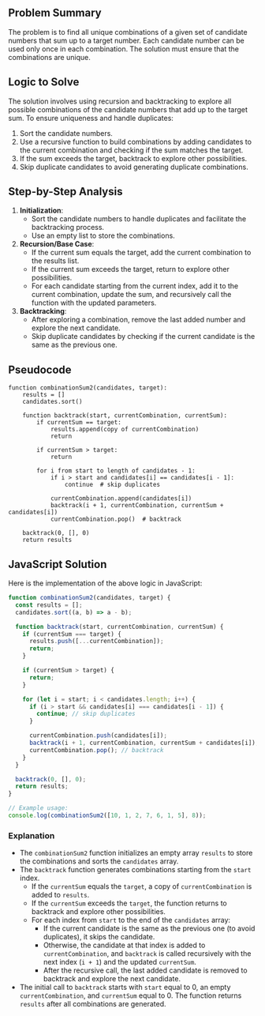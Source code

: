 ## Problem Summary

The problem is to find all unique combinations of a given set of candidate numbers that sum up to a target number. Each candidate number can be used only once in each combination. The solution must ensure that the combinations are unique.

## Logic to Solve

The solution involves using recursion and backtracking to explore all possible combinations of the candidate numbers that add up to the target sum. To ensure uniqueness and handle duplicates:

1. Sort the candidate numbers.
2. Use a recursive function to build combinations by adding candidates to the current combination and checking if the sum matches the target.
3. If the sum exceeds the target, backtrack to explore other possibilities.
4. Skip duplicate candidates to avoid generating duplicate combinations.

## Step-by-Step Analysis

1. **Initialization**:
   - Sort the candidate numbers to handle duplicates and facilitate the backtracking process.
   - Use an empty list to store the combinations.
2. **Recursion/Base Case**:
   - If the current sum equals the target, add the current combination to the results list.
   - If the current sum exceeds the target, return to explore other possibilities.
   - For each candidate starting from the current index, add it to the current combination, update the sum, and recursively call the function with the updated parameters.
3. **Backtracking**:
   - After exploring a combination, remove the last added number and explore the next candidate.
   - Skip duplicate candidates by checking if the current candidate is the same as the previous one.

## Pseudocode

```
function combinationSum2(candidates, target):
    results = []
    candidates.sort()

    function backtrack(start, currentCombination, currentSum):
        if currentSum == target:
            results.append(copy of currentCombination)
            return

        if currentSum > target:
            return

        for i from start to length of candidates - 1:
            if i > start and candidates[i] == candidates[i - 1]:
                continue  # skip duplicates

            currentCombination.append(candidates[i])
            backtrack(i + 1, currentCombination, currentSum + candidates[i])
            currentCombination.pop()  # backtrack

    backtrack(0, [], 0)
    return results
```

## JavaScript Solution

Here is the implementation of the above logic in JavaScript:

```javascript
function combinationSum2(candidates, target) {
  const results = [];
  candidates.sort((a, b) => a - b);

  function backtrack(start, currentCombination, currentSum) {
    if (currentSum === target) {
      results.push([...currentCombination]);
      return;
    }

    if (currentSum > target) {
      return;
    }

    for (let i = start; i < candidates.length; i++) {
      if (i > start && candidates[i] === candidates[i - 1]) {
        continue; // skip duplicates
      }

      currentCombination.push(candidates[i]);
      backtrack(i + 1, currentCombination, currentSum + candidates[i]);
      currentCombination.pop(); // backtrack
    }
  }

  backtrack(0, [], 0);
  return results;
}

// Example usage:
console.log(combinationSum2([10, 1, 2, 7, 6, 1, 5], 8));
```

### Explanation

- The `combinationSum2` function initializes an empty array `results` to store the combinations and sorts the `candidates` array.
- The `backtrack` function generates combinations starting from the `start` index.
  - If the `currentSum` equals the `target`, a copy of `currentCombination` is added to `results`.
  - If the `currentSum` exceeds the `target`, the function returns to backtrack and explore other possibilities.
  - For each index from `start` to the end of the `candidates` array:
    - If the current candidate is the same as the previous one (to avoid duplicates), it skips the candidate.
    - Otherwise, the candidate at that index is added to `currentCombination`, and `backtrack` is called recursively with the next index (`i + 1`) and the updated `currentSum`.
    - After the recursive call, the last added candidate is removed to backtrack and explore the next candidate.
- The initial call to `backtrack` starts with `start` equal to 0, an empty `currentCombination`, and `currentSum` equal to 0. The function returns `results` after all combinations are generated.

